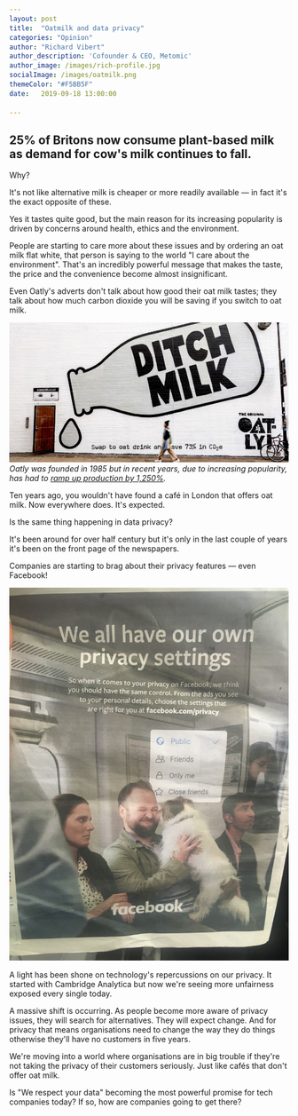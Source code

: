 ```yaml
---
layout: post
title:  "Oatmilk and data privacy"
categories: "Opinion"
author: "Richard Vibert"
author_description: 'Cofounder & CEO, Metomic'
author_image: /images/rich-profile.jpg
socialImage: /images/oatmilk.png
themeColor: "#F5BB5F"
date:   2019-09-18 13:00:00

---
```


## 25% of Britons now consume plant-based milk as demand for cow's milk continues to fall.

Why?

It's not like alternative milk is cheaper or more readily available — in fact it's the exact opposite of these.

Yes it tastes quite good, but the main reason for its increasing popularity is driven by concerns around health, ethics and the environment. 

People are starting to care more about these issues and by ordering an oat milk flat white, that person is saying to the world "I care about the environment". That's an incredibly powerful message that makes the taste, the price and the convenience become almost insignificant.

Even Oatly's adverts don't talk about how good their oat milk tastes; they talk about how much carbon dioxide you will be saving if you switch to oat milk.

![](/images/oatmilk.png)
*Oatly was founded in 1985 but in recent years, due to increasing popularity, has had to [ramp up production by 1,250%](https://www.theguardian.com/news/2019/jan/29/white-gold-the-unstoppable-rise-of-alternative-milks-oat-soy-rice-coconut-plant).*

Ten years ago, you wouldn't have found a café in London that offers oat milk. Now everywhere does. It's expected.

Is the same thing happening in data privacy?

It's been around for over half century but it's only in the last couple of years it's been on the front page of the newspapers.

Companies are starting to brag about their privacy features — even Facebook!

![](images/fb-newspaper.jpg)

A light has been shone on technology's repercussions on our privacy. It started with Cambridge Analytica but now we're seeing more unfairness exposed every single today.

A massive shift is occurring. As people become more aware of privacy issues, they will search for alternatives. They will expect change. And for privacy that means organisations need to change the way they do things otherwise they'll have no customers in five years. 

We're moving into a world where organisations are in big trouble if they're not taking the privacy of their customers seriously. Just like cafés that don't offer oat milk.

Is "We respect your data" becoming the most powerful promise for tech companies today? If so, how are companies going to get there?